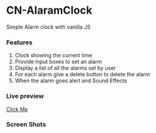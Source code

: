 # CN-AlaramClock
 Simple Alarm clock with vanilla JS
 
 
### Features
1. Clock showing the current time
2. Provide input boxes to set an alarm
3. Display a list of all the alarms set by user
4. For each alarm give a delete button to delete the alarm
5. When the alarm goes alert and Sound Effects


### Live preview
[Click Me](https://cn-alaramclock.netlify.app/)


### Screen Shots
